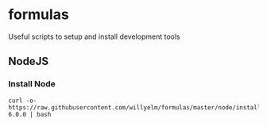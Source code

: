 # formulas

Useful scripts to setup and install development tools


## NodeJS

### Install Node

```
curl -o- https://raw.githubusercontent.com/willyelm/formulas/master/node/install.sh 6.0.0 | bash
```
